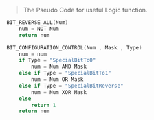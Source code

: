 >The Pseudo Code for useful Logic function.

```Cpp
BIT_REVERSE_ALL(Num)
    num = NOT Num
    return num
```

```Cpp
BIT_CONFIGURATION_CONTROL(Num , Mask , Type)
    num = num
    if Type = "SpecialBitTo0"
        num = Num AND Mask
    else if Type = "SpecialBitTo1"
        num = Num OR Mask
    else if Type = "SpecialBitReverse"
        num = Num XOR Mask
    else
        return 1
    return num
```
